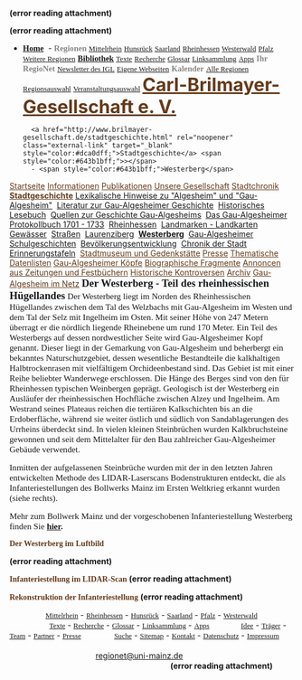 **(error reading attachment)**
 
		
 **(error reading attachment)**
- <a href="http://www.brilmayer-gesellschaft.de/startseite.html" rel="noopener" class="external-link" target="_blank" style="font-family:TrebuchetMS-Bold;font-size:10.800000190734863pt;color:#dca0dff;"><b>Home</b></a> 
		- <span style="font-family:TrebuchetMS-Bold;font-size:10.800000190734863pt;color:#878787ff;"><b>Regionen</b></span>
		<a href="http://www.regionalgeschichte.net/index.php?id=19" rel="noopener" class="external-link" target="_blank" style="font-family:TrebuchetMS;font-size:9.720000267028809pt;color:#dca0dff;">Mittelrhein</a>
		<a href="http://www.regionalgeschichte.net/index.php?id=5716" rel="noopener" class="external-link" target="_blank" style="font-family:TrebuchetMS;font-size:9.720000267028809pt;color:#dca0dff;">Hunsrück</a>
		<a href="http://www.regionalgeschichte.net/index.php?id=5734" rel="noopener" class="external-link" target="_blank" style="font-family:TrebuchetMS;font-size:9.720000267028809pt;color:#dca0dff;">Saarland</a>
		<a href="http://www.regionalgeschichte.net/index.php?id=1452" rel="noopener" class="external-link" target="_blank" style="font-family:TrebuchetMS;font-size:9.720000267028809pt;color:#dca0dff;">Rheinhessen</a>
		<a href="http://www.regionalgeschichte.net/index.php?id=13724" rel="noopener" class="external-link" target="_blank" style="font-family:TrebuchetMS;font-size:9.720000267028809pt;color:#dca0dff;">Westerwald</a>
		<a href="http://www.regionalgeschichte.net/index.php?id=13879" rel="noopener" class="external-link" target="_blank" style="font-family:TrebuchetMS;font-size:9.720000267028809pt;color:#dca0dff;">Pfalz</a>
		<a href="http://www.regionalgeschichte.net/index.php?id=1915" rel="noopener" class="external-link" target="_blank" style="font-family:TrebuchetMS;font-size:9.720000267028809pt;color:#dca0dff;">Weitere Regionen</a>
		<a href="http://www.brilmayer-gesellschaft.de/bibliothek.html" rel="noopener" class="external-link" target="_blank" style="font-family:TrebuchetMS-Bold;font-size:10.800000190734863pt;color:#dca0dff;"><b>Bibliothek</b></a>
		<a href="http://www.regionalgeschichte.net/index.php?id=4697" rel="noopener" class="external-link" target="_blank" style="font-family:TrebuchetMS;font-size:9.720000267028809pt;color:#dca0dff;">Texte</a>
		<a href="http://www.regionalgeschichte.net/index.php?id=4668" rel="noopener" class="external-link" target="_blank" style="font-family:TrebuchetMS;font-size:9.720000267028809pt;color:#dca0dff;">Recherche</a>
		<a href="http://www.regionalgeschichte.net/index.php?id=4796" rel="noopener" class="external-link" target="_blank" style="font-family:TrebuchetMS;font-size:9.720000267028809pt;color:#dca0dff;">Glossar</a>
		<a href="http://www.regionalgeschichte.net/index.php?id=4650" rel="noopener" class="external-link" target="_blank" style="font-family:TrebuchetMS;font-size:9.720000267028809pt;color:#dca0dff;">Linksammlung</a>
		<a href="http://www.regionalgeschichte.net/index.php?id=12115" rel="noopener" class="external-link" target="_blank" style="font-family:TrebuchetMS;font-size:9.720000267028809pt;color:#dca0dff;">Apps</a>
		<span style="font-family:TrebuchetMS-Bold;font-size:10.800000190734863pt;color:#878787ff;"><b>Ihr RegioNet</b></span>
		<a href="http://www.regionalgeschichte.net/index.php?id=16065" rel="noopener" class="external-link" target="_blank" style="font-family:TrebuchetMS;font-size:9.720000267028809pt;color:#dca0dff;">Newsletter des IGL</a>
		<a href="http://www.regionalgeschichte.net/index.php?id=1481" rel="noopener" class="external-link" target="_blank" style="font-family:TrebuchetMS;font-size:9.720000267028809pt;color:#dca0dff;">Eigene Webseiten</a>
		<span style="font-family:TrebuchetMS-Bold;font-size:10.800000190734863pt;color:#878787ff;"><b>Kalender</b></span>
		<a href="http://www.regionalgeschichte.net/index.php?id=6047" rel="noopener" class="external-link" target="_blank" style="font-family:TrebuchetMS;font-size:9.720000267028809pt;color:#dca0dff;">Alle Regionen</a>
		<a href="http://www.regionalgeschichte.net/index.php?id=14645" rel="noopener" class="external-link" target="_blank" style="font-family:TrebuchetMS;font-size:9.720000267028809pt;color:#dca0dff;">Regionsauswahl</a>
		<a href="http://www.regionalgeschichte.net/index.php?id=13578" rel="noopener" class="external-link" target="_blank" style="font-family:TrebuchetMS;font-size:9.720000267028809pt;color:#dca0dff;">Veranstaltungsauswahl</a>
<a href="http://www.brilmayer-gesellschaft.de/stadtgeschichte/westerberg.html" rel="noopener" class="external-link" target="_blank" style="font-size:24pt;color:#643b1bff;"><b>Carl-Brilmayer-Gesellschaft e. V.</b></a> 


		<a href="http://www.brilmayer-gesellschaft.de/stadtgeschichte.html" rel="noopener" class="external-link" target="_blank" style="color:#dca0dff;">Stadtgeschichte</a> <span style="color:#643b1bff;">></span> 
		- <span style="color:#643b1bff;">Westerberg</span>
<a href="http://www.brilmayer-gesellschaft.de/startseite.html" rel="noopener" class="external-link" target="_blank" style="color:#643b1bff;">Startseite</a>
<a href="http://www.brilmayer-gesellschaft.de/informationen.html" rel="noopener" class="external-link" target="_blank" style="color:#643b1bff;">Informationen</a>
<a href="http://www.brilmayer-gesellschaft.de/unsere-gesellschaft/veroeffentlichungen-der-cbg.html" rel="noopener" class="external-link" target="_blank" style="color:#643b1bff;">Publikationen</a>
<a href="http://www.brilmayer-gesellschaft.de/unsere-gesellschaft.html" rel="noopener" class="external-link" target="_blank" style="color:#643b1bff;">Unsere Gesellschaft</a>
<a href="http://www.brilmayer-gesellschaft.de/stadtchronik.html" rel="noopener" class="external-link" target="_blank" style="color:#643b1bff;">Stadtchronik</a>
<a href="http://www.brilmayer-gesellschaft.de/stadtgeschichte.html" rel="noopener" class="external-link" target="_blank" style="color:#643b1bff;"><b>Stadtgeschichte</b></a>
		<a href="http://www.brilmayer-gesellschaft.de/stadtgeschichte/lexikalische-hinweise-zu-algesheim-und-gau-algesheim.html" rel="noopener" class="external-link" target="_blank" style="color:#dca0dff;">Lexikalische Hinweise zu "Algesheim" und "Gau-Algesheim"</a> 
		<a href="http://www.brilmayer-gesellschaft.de/stadtgeschichte/literatur-zur-gau-algesheimer-geschichte.html" rel="noopener" class="external-link" target="_blank" style="color:#dca0dff;">Literatur zur Gau-Algesheimer Geschichte</a> 
		<a href="http://www.brilmayer-gesellschaft.de/stadtgeschichte/historisches-lesebuch.html" rel="noopener" class="external-link" target="_blank" style="color:#dca0dff;">Historisches Lesebuch</a> 
		<a href="http://www.brilmayer-gesellschaft.de/stadtgeschichte/quellen-zur-geschichte-gau-algesheims.html" rel="noopener" class="external-link" target="_blank" style="color:#dca0dff;">Quellen zur Geschichte Gau-Algesheims</a> 
		<a href="http://www.brilmayer-gesellschaft.de/stadtgeschichte/das-gau-algesheimer-protokollbuch-1701-1733.html" rel="noopener" class="external-link" target="_blank" style="color:#dca0dff;">Das Gau-Algesheimer Protokollbuch 1701 - 1733</a> 
		<a href="http://www.brilmayer-gesellschaft.de/stadtgeschichte/rheinhessen.html" rel="noopener" class="external-link" target="_blank" style="color:#dca0dff;">Rheinhessen</a> 
		<a href="http://www.brilmayer-gesellschaft.de/stadtgeschichte/landmarken-landkarten.html" rel="noopener" class="external-link" target="_blank" style="color:#dca0dff;">Landmarken - Landkarten</a> 
		<a href="http://www.brilmayer-gesellschaft.de/stadtgeschichte/gewaesser.html" rel="noopener" class="external-link" target="_blank" style="color:#dca0dff;">Gewässer</a> 
		<a href="http://www.brilmayer-gesellschaft.de/stadtgeschichte/strassen.html" rel="noopener" class="external-link" target="_blank" style="color:#dca0dff;">Straßen</a> 
		<a href="http://www.brilmayer-gesellschaft.de/stadtgeschichte/laurenziberg.html" rel="noopener" class="external-link" target="_blank" style="color:#dca0dff;">Laurenziberg</a> 
		<a href="http://www.brilmayer-gesellschaft.de/stadtgeschichte/westerberg.html" rel="noopener" class="external-link" target="_blank" style="color:#dca0dff;"><b>Westerberg</b></a> 
		<a href="http://www.brilmayer-gesellschaft.de/stadtgeschichte/gau-algesheimer-schulgeschichten.html" rel="noopener" class="external-link" target="_blank" style="color:#dca0dff;">Gau-Algesheimer Schulgeschichten</a> 
		<a href="http://www.brilmayer-gesellschaft.de/stadtgeschichte/bevoelkerungsentwicklung.html" rel="noopener" class="external-link" target="_blank" style="color:#dca0dff;">Bevölkerungsentwicklung</a> 
		<a href="http://www.brilmayer-gesellschaft.de/stadtgeschichte/chronik-der-stadt.html" rel="noopener" class="external-link" target="_blank" style="color:#dca0dff;">Chronik der Stadt</a> 
		<a href="http://www.brilmayer-gesellschaft.de/stadtgeschichte/erinnerungstafeln.html" rel="noopener" class="external-link" target="_blank" style="color:#dca0dff;">Erinnerungstafeln</a> 
<a href="http://www.brilmayer-gesellschaft.de/stadtmuseum-und-gedenkstaette.html" rel="noopener" class="external-link" target="_blank" style="color:#643b1bff;">Stadtmuseum und Gedenkstätte</a>
<a href="http://www.brilmayer-gesellschaft.de/presse.html" rel="noopener" class="external-link" target="_blank" style="color:#643b1bff;">Presse</a>
<a href="http://www.brilmayer-gesellschaft.de/thematische-datenlisten.html" rel="noopener" class="external-link" target="_blank" style="color:#643b1bff;">Thematische Datenlisten</a>
<a href="http://www.brilmayer-gesellschaft.de/gau-algesheimer-koepfe.html" rel="noopener" class="external-link" target="_blank" style="color:#643b1bff;">Gau-Algesheimer Köpfe</a>
<a href="http://www.brilmayer-gesellschaft.de/biographische-fragmente.html" rel="noopener" class="external-link" target="_blank" style="color:#643b1bff;">Biographische Fragmente</a>
<a href="http://www.brilmayer-gesellschaft.de/annoncen-aus-zeitungen-und-festbuechern.html" rel="noopener" class="external-link" target="_blank" style="color:#643b1bff;">Annoncen aus Zeitungen und Festbüchern</a>
<a href="http://www.brilmayer-gesellschaft.de/historische-kontroversen.html" rel="noopener" class="external-link" target="_blank" style="color:#643b1bff;">Historische Kontroversen</a>
<a href="http://www.brilmayer-gesellschaft.de/archiv.html" rel="noopener" class="external-link" target="_blank" style="color:#643b1bff;">Archiv</a>
<a href="http://www.brilmayer-gesellschaft.de/gau-algesheim-im-netz.html" rel="noopener" class="external-link" target="_blank" style="color:#643b1bff;">Gau-Algesheim im Netz</a>
<span style="font-family:Georgia-Bold;font-size:14pt;color:#000ff;"><b>Der Westerberg - Teil des rheinhessischen Hügellandes</b></span>
<span style="font-family:Georgia;font-size:11.399999618530273pt;color:#000ff;">Der Westerberg liegt im Norden des Rheinhessischen Hügellandes zwischen dem Tal des Welzbachs mit Gau-Algesheim im Westen und dem Tal der Selz mit Ingelheim im Osten. Mit seiner Höhe von 247 Metern überragt er die nördlich liegende Rheinebene um rund 170 Meter. Ein Teil des Westerbergs auf dessen nordwestlicher Seite wird Gau-Algesheimer Kopf genannt. Dieser liegt in der Gemarkung von Gau-Algesheim und beherbergt ein bekanntes Naturschutzgebiet, dessen wesentliche Bestandteile die kalkhaltigen Halbtrockenrasen mit vielfältigem Orchideenbestand sind. Das Gebiet ist mit einer Reihe beliebter Wanderwege erschlossen. Die Hänge des Berges sind von den für Rheinhessen typischen Weinbergen geprägt. Geologisch ist der Westerberg ein Ausläufer der rheinhessischen Hochfläche zwischen Alzey und Ingelheim. Am Westrand seines Plateaus reichen die tertiären Kalkschichten bis an die Erdoberfläche, während sie weiter östlich und südlich von Sandablagerungen des Urrheins überdeckt sind. In vielen kleinen Steinbrüchen wurden Kalkbruchsteine gewonnen und seit dem Mittelalter für den Bau zahlreicher Gau-Algesheimer Gebäude verwendet.</span> 
 
<span style="font-family:Georgia;font-size:11.399999618530273pt;color:#000ff;">Inmitten der aufgelassenen Steinbrüche wurden mit der in den letzten Jahren entwickelten Methode des LIDAR-Laserscans Bodenstrukturen entdeckt, die als  Infanteriestellungen des Bollwerks Mainz im Ersten Weltkrieg erkannt wurden (siehe rechts).</span>
 
<span style="font-family:Georgia;font-size:11.399999618530273pt;color:#000ff;">Mehr zum Bollwerk Mainz und der vorgeschobenen Infanteriestellung Westerberg finden Sie</span> <a href="http://bollwerk-mainz.de/bollwerk_erinnerungstafel_westerberg.html" rel="noopener" class="external-link" target="_blank" style="font-family:Georgia-Bold;font-size:11.399999618530273pt;color:#dca0dff;"><b>hier</b></a><span style="font-family:Georgia-Bold;font-size:11.399999618530273pt;color:#000ff;"><b>.</b></span>
 
 
 
 
<span style="font-family:TrebuchetMS-Bold;color:#643b1bff;"><b>Der Westerberg im Luftbild</b></span>

 **(error reading attachment)**



<span style="font-family:TrebuchetMS-Bold;color:#643b1bff;"><b>Infanteriestellung im LIDAR-Scan</b></span>
 **(error reading attachment)**




<span style="font-family:TrebuchetMS-Bold;color:#643b1bff;"><b>Rekonstruktion der Infanteriestellung</b></span>
 **(error reading attachment)**


 
 

<span style="font-family:TrebuchetMS-Bold;font-size:11.232000350952148pt;color:#fffefeff;"><b>Regionen</b></span>
		<a href="http://www.regionalgeschichte.net/index.php?id=19" rel="noopener" class="external-link" target="_blank" style="font-family:TrebuchetMS;font-size:9.600000381469727pt;color:#dca0dff;">Mittelrhein</a>
		- <a href="http://www.regionalgeschichte.net/index.php?id=1452" rel="noopener" class="external-link" target="_blank" style="font-family:TrebuchetMS;font-size:9.600000381469727pt;color:#dca0dff;">Rheinhessen</a>
		- <a href="http://www.regionalgeschichte.net/index.php?id=5716" rel="noopener" class="external-link" target="_blank" style="font-family:TrebuchetMS;font-size:9.600000381469727pt;color:#dca0dff;">Hunsrück</a>
		- <a href="http://www.regionalgeschichte.net/index.php?id=5734" rel="noopener" class="external-link" target="_blank" style="font-family:TrebuchetMS;font-size:9.600000381469727pt;color:#dca0dff;">Saarland</a>
		- <a href="http://www.regionalgeschichte.net/index.php?id=13879" rel="noopener" class="external-link" target="_blank" style="font-family:TrebuchetMS;font-size:9.600000381469727pt;color:#dca0dff;">Pfalz</a>
		- <a href="http://www.regionalgeschichte.net/index.php?id=13724" rel="noopener" class="external-link" target="_blank" style="font-family:TrebuchetMS;font-size:9.600000381469727pt;color:#dca0dff;">Westerwald</a>
<span style="font-family:TrebuchetMS-Bold;font-size:11.232000350952148pt;color:#fffefeff;"><b>Bibliothek</b></span>
		<a href="http://www.regionalgeschichte.net/index.php?id=4697" rel="noopener" class="external-link" target="_blank" style="font-family:TrebuchetMS;font-size:9.600000381469727pt;color:#dca0dff;">Texte</a>
		- <a href="http://www.regionalgeschichte.net/index.php?id=4668" rel="noopener" class="external-link" target="_blank" style="font-family:TrebuchetMS;font-size:9.600000381469727pt;color:#dca0dff;">Recherche</a>
		- <a href="http://www.regionalgeschichte.net/index.php?id=4796" rel="noopener" class="external-link" target="_blank" style="font-family:TrebuchetMS;font-size:9.600000381469727pt;color:#dca0dff;">Glossar</a>
		- <a href="http://www.regionalgeschichte.net/index.php?id=4650" rel="noopener" class="external-link" target="_blank" style="font-family:TrebuchetMS;font-size:9.600000381469727pt;color:#dca0dff;">Linksammlung</a>
		- <a href="http://www.regionalgeschichte.net/index.php?id=12115" rel="noopener" class="external-link" target="_blank" style="font-family:TrebuchetMS;font-size:9.600000381469727pt;color:#dca0dff;">Apps</a>
<span style="font-family:TrebuchetMS-Bold;font-size:11.232000350952148pt;color:#fffefeff;"><b>Projekt</b></span>
		<a href="http://www.regionalgeschichte.net/index.php?id=1031" rel="noopener" class="external-link" target="_blank" style="font-family:TrebuchetMS;font-size:9.600000381469727pt;color:#dca0dff;">Idee</a>
		- <a href="http://www.regionalgeschichte.net/index.php?id=1030" rel="noopener" class="external-link" target="_blank" style="font-family:TrebuchetMS;font-size:9.600000381469727pt;color:#dca0dff;">Träger</a>
		- <a href="http://www.regionalgeschichte.net/index.php?id=7625" rel="noopener" class="external-link" target="_blank" style="font-family:TrebuchetMS;font-size:9.600000381469727pt;color:#dca0dff;">Team</a>
		- <a href="http://www.regionalgeschichte.net/index.php?id=1029" rel="noopener" class="external-link" target="_blank" style="font-family:TrebuchetMS;font-size:9.600000381469727pt;color:#dca0dff;">Partner</a>
		- <a href="http://www.regionalgeschichte.net/index.php?id=1027" rel="noopener" class="external-link" target="_blank" style="font-family:TrebuchetMS;font-size:9.600000381469727pt;color:#dca0dff;">Presse</a>
<span style="font-family:TrebuchetMS-Bold;font-size:11.232000350952148pt;color:#fffefeff;"><b>Website</b></span>
		<a href="http://www.regionalgeschichte.net/index.php?id=1868" rel="noopener" class="external-link" target="_blank" style="font-family:TrebuchetMS;font-size:9.600000381469727pt;color:#dca0dff;">Suche</a>
		- <a href="http://www.regionalgeschichte.net/index.php?id=1479" rel="noopener" class="external-link" target="_blank" style="font-family:TrebuchetMS;font-size:9.600000381469727pt;color:#dca0dff;">Sitemap</a>
		- <a href="http://www.regionalgeschichte.net/index.php?id=1509" rel="noopener" class="external-link" target="_blank" style="font-family:TrebuchetMS;font-size:9.600000381469727pt;color:#dca0dff;">Kontakt</a>
		- <a href="http://www.regionalgeschichte.net/index.php?id=12549" rel="noopener" class="external-link" target="_blank" style="font-family:TrebuchetMS;font-size:9.600000381469727pt;color:#dca0dff;">Datenschutz</a>
		- <a href="http://www.regionalgeschichte.net/index.php?id=1020" rel="noopener" class="external-link" target="_blank" style="font-family:TrebuchetMS;font-size:9.600000381469727pt;color:#dca0dff;">Impressum</a>
<span style="font-family:TrebuchetMS-Bold;font-size:11.232000350952148pt;color:#fffefeff;"><b>Herausgeber</b></span>
<span style="font-family:TrebuchetMS;font-size:9.600000381469727pt;color:#fffefeff;">Institut für Geschichtliche Landeskunde an der Universität Mainz e.V. Hegelstraße 59 55099 Mainz</span> <a href="mailto:regionet@uni-mainz.de" rel="noopener" class="external-link" target="_blank" style="font-family:TrebuchetMS;font-size:9.600000381469727pt;color:#dca0dff;">regionet@uni-mainz.de</a> 
<span style="font-family:TrebuchetMS;font-size:9.600000381469727pt;color:#fffefeff;">© Institut für Geschichtliche Landeskunde an der Universität Mainz e.V. 2001-2016</span>
 **(error reading attachment)**